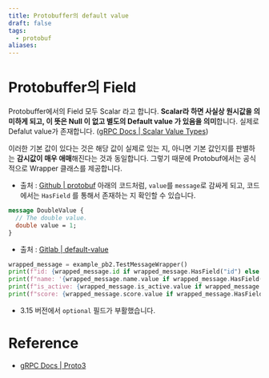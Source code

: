 ```yaml
---
title: Protobuffer의 default value
draft: false
tags:
  - protobuf
aliases:
---
```

# Protobuffer의 Field 
Protobuffer에서의 Field 모두 Scalar 라고 합니다. **Scalar라 하면 사실상 원시값을 의미하게 되고, 이 뜻은 Null 이 없고 별도의 Default value 가 있음을 의미**합니다. 실제로 Defalut value가 존재합니다. ([gRPC Docs | Scalar Value Types](https://protobuf.dev/programming-guides/proto3/))

이러한 기본 값이 있다는 것은 해당 값이 실제로 있는 지, 아니면 기본 값인지를 판별하는 **감시값이 매우 애매**해진다는 것과 동일합니다. 그렇기 때문에 Protobuf에서는 공식적으로 Wrapper 클래스를 제공합니다. 

- 출처 : [Github | protobuf](https://github.com/protocolbuffers/protobuf/blob/main/src/google/protobuf/wrappers.proto)
아래의 코드처럼, `value`를 `message`로 감싸게 되고, 코드에서는 `HasField` 를 통해서 존재하는 지 확인할 수 있습니다. 
```proto
message DoubleValue {
  // The double value.
  double value = 1;
}
```

- 출처 : [Gitlab | default-value](https://gitlab.com/kyudo.hwang/grpc-lab/-/blob/main/default-value/example/main.py?ref_type=heads)
```python
wrapped_message = example_pb2.TestMessageWrapper()
print(f"id: {wrapped_message.id if wrapped_message.HasField("id") else "None"}")
print(f"name: '{wrapped_message.name.value if wrapped_message.HasField("name") else "None"}'")
print(f"is_active: {wrapped_message.is_active.value if wrapped_message.HasField("is_active") else "None"}")
print(f"score: {wrapped_message.score.value if wrapped_message.HasField("score") else "None"}")
```

- 3.15 버전에서 `optional` 필드가 부활했습니다.
# Reference
 - [gRPC Docs | Proto3](https://protobuf.dev/programming-guides/proto3/)